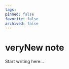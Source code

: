 ```yaml
---
tags: 
pinned: false
favorite: false
archived: false
---
```


# veryNew note

Start writing here...
